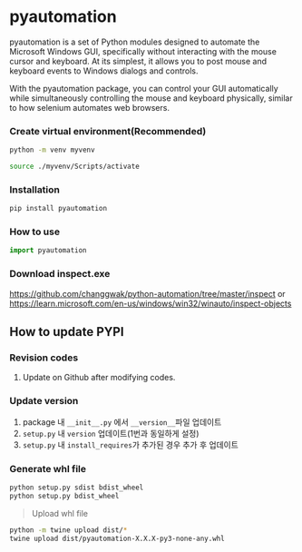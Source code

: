 # pyautomation

pyautomation is a set of Python modules designed to automate the Microsoft Windows GUI, specifically without interacting with the mouse cursor and keyboard. At its simplest, it allows you to post mouse and keyboard events to Windows dialogs and controls.

With the pyautomation package, you can control your GUI automatically while simultaneously controlling the mouse and keyboard physically, similar to how selenium automates web browsers.

### Create virtual environment(Recommended)

```bash
python -m venv myvenv
```
```bash
source ./myvenv/Scripts/activate
```

### Installation

```bash
pip install pyautomation
```

### How to use
```python
import pyautomation

```

### Download inspect.exe
https://github.com/changgwak/python-automation/tree/master/inspect
or
https://learn.microsoft.com/en-us/windows/win32/winauto/inspect-objects



## How to update PYPI

### Revision codes
1. Update on Github after modifying codes.

### Update version

1. package 내 `__init__.py` 에서 `__version__`파일 업데이트
2. `setup.py` 내 `version` 업데이트(1번과 동일하게 설정)
3. `setup.py` 내 `install_requires`가 추가된 경우 추가 후 업데이트

### Generate whl file
```bash
python setup.py sdist bdist_wheel
python setup.py bdist_wheel
```

> Upload whl file
```bash
python -m twine upload dist/*
twine upload dist/pyautomation-X.X.X-py3-none-any.whl
```
